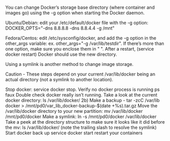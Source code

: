 You can change Docker’s storage base directory (where container and images go) using the -g option when starting the Docker daemon.

Ubuntu/Debian: edit your /etc/default/docker file with the -g option: DOCKER_OPTS="-dns 8.8.8.8 -dns 8.8.4.4 -g /mnt"

Fedora/Centos: edit /etc/sysconfig/docker, and add the -g option in the other_args variable: ex. other_args="-g /var/lib/testdir". If there’s more than one option, make sure you enclose them in " ". After a restart, (service docker restart) Docker should use the new directory.

Using a symlink is another method to change image storage.

Caution - These steps depend on your current /var/lib/docker being an actual directory (not a symlink to another location).

Stop docker: service docker stop. Verify no docker process is running ps faux
Double check docker really isn’t running. Take a look at the current docker directory: ls /var/lib/docker/
2b) Make a backup - tar -zcC /var/lib docker > /mnt/pd0/var_lib_docker-backup-$(date +%s).tar.gz
Move the /var/lib/docker directory to your new partition: mv /var/lib/docker /mnt/pd0/docker
Make a symlink: ln -s /mnt/pd0/docker /var/lib/docker
Take a peek at the directory structure to make sure it looks like it did before the mv: ls /var/lib/docker/ (note the trailing slash to resolve the symlink)
Start docker back up service docker start
restart your containers
